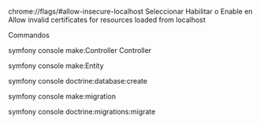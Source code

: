 chrome://flags/#allow-insecure-localhost
Seleccionar Habilitar o Enable en Allow invalid certificates for resources loaded from localhost

Commandos
<!-- crear nuevo controller -->
symfony console make:Controller <ClassName>Controller

<!-- crear clase -->
symfony console make:Entity <ClassName>

<!-- crear base de datos -->
symfony console doctrine:database:create

<!-- hacer migracion -->
symfony console make:migration

<!-- migrar -->
symfony console doctrine:migrations:migrate